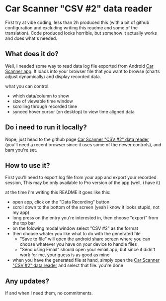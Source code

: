 # Car Scanner "CSV #2" data reader

First try at vibe coding, less than 2h produced this (with a bit of github configuration and excluding writing this readme and some of the translation). Code produced looks horrible, but somehow it actually works and does what's needed.

## What does it do?

Well, i needed some way to read data log file exported from Android [Car Scanner app](https://play.google.com/store/apps/details?id=com.ovz.carscanner). It loads into your browser file that you want to browse (charts adjust dynamically) and display recorded data.

what you can control:
- which data/column to show
- size of viewable time window
- scrolling through recorded time
- synced hover cursor (on desktop) to view time aligned data

## Do i need to run it locally?

Nope, just head to the github page [Car Scanner "CSV #2" data reader](https://bartlomiejwereszczynski.github.io/car-scanner-csv-reader/) (you'll need a recent browser since it uses some of the newer controls), and bam you're set.

## How to use it?

First you'll need to export log file from your app and export your recorded session, This may be only available to Pro version of the app (well, i have it)

at the time i'm writing this README it goes like this:
- open app, click on the "Data Recording" button
- scroll down to the bottom of the screen (yeah i know it looks stupid, not my app)
- long press on the entry you're interested in, then choose "export" from the top bar
- on the folowing modal window select "CSV #2" as the format
- then choose whater you like what to do with the generated file
  - "Save to file" will open the android share screen where you can choose whatever you have on your device to handle files
  - "Send using Email" should open your email app, but since it didn't work for me, your guess is as good as mine
- when you have the generated file at hand, simply open the [Car Scanner "CSV #2" data reader](https://bartlomiejwereszczynski.github.io/car-scanner-csv-reader/) and select that file. you're done

## Any updates?

If and when I need them, no commitments.
